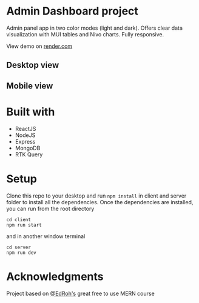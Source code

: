 # Admin Dashboard project 

Admin panel app in two color modes (light and dark). Offers clear data visualization with MUI tables and Nivo charts. Fully responsive. 

View demo on [render.com]()

## Desktop view

## Mobile view

# Built with
  * ReactJS
  * NodeJS
  * Express
  * MongoDB
  * RTK Query
  
# Setup
Clone this repo to your desktop and run ```npm install``` in client and server folder to install all the dependencies.
   Once the dependencies are installed, you can run from the root directory
```
cd client
npm run start
```
and in another window terminal
```
cd server
npm run dev
```

# Acknowledgments
Project based on [@EdRoh's](https://github.com/ed-roh) great free to use MERN course 
